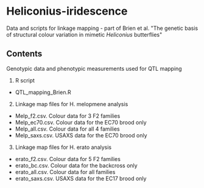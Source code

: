 # Heliconius-iridescence

 Data and scripts for linkage mapping - part of Brien et al. "The genetic basis of structural colour variation in mimetic *Heliconius* butterflies"
 
## Contents
 
 Genotypic data and phenotypic measurements used for QTL mapping

1. R script
- QTL_mapping_Brien.R

2. Linkage map files for H. melopmene analysis
- Melp_f2.csv. Colour data for 3 F2 families
- Melp_ec70.csv. Colour data for the EC70 brood only
- Melp_all.csv. Colour data for all 4 families
- Melp_saxs.csv. USAXS data for the EC70 brood only

3. Linkage map files for H. erato analysis
- erato_f2.csv. Colour data for 5 F2 families
- erato_bc.csv. Colour data for the backcross only
- erato_all.csv. Colour data for all families
- erato_saxs.csv. USAXS data for the EC17 brood only

 
 
 
